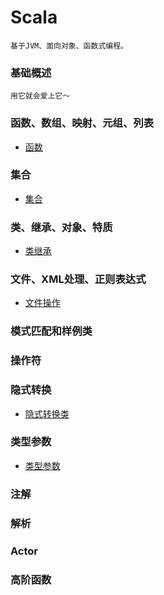 # Scala
    基于JVM、面向对象、函数式编程。

### 基础概述
    用它就会爱上它～

### 函数、数组、映射、元组、列表
* [函数](funcOp)

### 集合
* [集合](gatherOp)

### 类、继承、对象、特质
* [类继承](classOp)

### 文件、XML处理、正则表达式
* [文件操作](fileOp)

### 模式匹配和样例类

### 操作符

### 隐式转换
* [隐式转换类](implicitDemo)

### 类型参数
* [类型参数](typeParam)

### 注解

### 解析

### Actor

### 高阶函数

